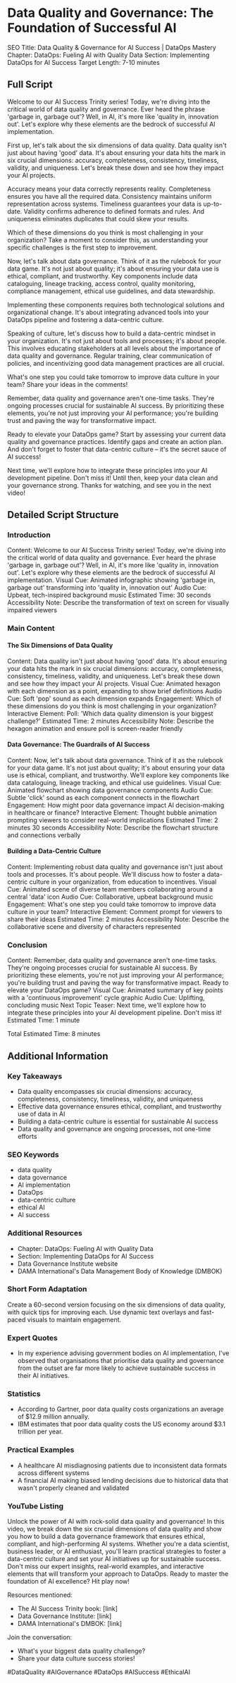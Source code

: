 # Data Quality and Governance: The Foundation of Successful AI

SEO Title: Data Quality & Governance for AI Success | DataOps Mastery
Chapter: DataOps: Fueling AI with Quality Data
Section: Implementing DataOps for AI Success
Target Length: 7-10 minutes

## Full Script

Welcome to our AI Success Trinity series! Today, we're diving into the critical world of data quality and governance. Ever heard the phrase 'garbage in, garbage out'? Well, in AI, it's more like 'quality in, innovation out'. Let's explore why these elements are the bedrock of successful AI implementation.

First up, let's talk about the six dimensions of data quality. Data quality isn't just about having 'good' data. It's about ensuring your data hits the mark in six crucial dimensions: accuracy, completeness, consistency, timeliness, validity, and uniqueness. Let's break these down and see how they impact your AI projects.

Accuracy means your data correctly represents reality. Completeness ensures you have all the required data. Consistency maintains uniform representation across systems. Timeliness guarantees your data is up-to-date. Validity confirms adherence to defined formats and rules. And uniqueness eliminates duplicates that could skew your results.

Which of these dimensions do you think is most challenging in your organization? Take a moment to consider this, as understanding your specific challenges is the first step to improvement.

Now, let's talk about data governance. Think of it as the rulebook for your data game. It's not just about quality; it's about ensuring your data use is ethical, compliant, and trustworthy. Key components include data cataloguing, lineage tracking, access control, quality monitoring, compliance management, ethical use guidelines, and data stewardship.

Implementing these components requires both technological solutions and organizational change. It's about integrating advanced tools into your DataOps pipeline and fostering a data-centric culture.

Speaking of culture, let's discuss how to build a data-centric mindset in your organization. It's not just about tools and processes; it's about people. This involves educating stakeholders at all levels about the importance of data quality and governance. Regular training, clear communication of policies, and incentivizing good data management practices are all crucial.

What's one step you could take tomorrow to improve data culture in your team? Share your ideas in the comments!

Remember, data quality and governance aren't one-time tasks. They're ongoing processes crucial for sustainable AI success. By prioritizing these elements, you're not just improving your AI performance; you're building trust and paving the way for transformative impact.

Ready to elevate your DataOps game? Start by assessing your current data quality and governance practices. Identify gaps and create an action plan. And don't forget to foster that data-centric culture – it's the secret sauce of AI success!

Next time, we'll explore how to integrate these principles into your AI development pipeline. Don't miss it! Until then, keep your data clean and your governance strong. Thanks for watching, and see you in the next video!

## Detailed Script Structure

### Introduction

Content: Welcome to our AI Success Trinity series! Today, we're diving into the critical world of data quality and governance. Ever heard the phrase 'garbage in, garbage out'? Well, in AI, it's more like 'quality in, innovation out'. Let's explore why these elements are the bedrock of successful AI implementation.
Visual Cue: Animated infographic showing 'garbage in, garbage out' transforming into 'quality in, innovation out'
Audio Cue: Upbeat, tech-inspired background music
Estimated Time: 30 seconds
Accessibility Note: Describe the transformation of text on screen for visually impaired viewers

### Main Content

#### The Six Dimensions of Data Quality

Content: Data quality isn't just about having 'good' data. It's about ensuring your data hits the mark in six crucial dimensions: accuracy, completeness, consistency, timeliness, validity, and uniqueness. Let's break these down and see how they impact your AI projects.
Visual Cue: Animated hexagon with each dimension as a point, expanding to show brief definitions
Audio Cue: Soft 'pop' sound as each dimension expands
Engagement: Which of these dimensions do you think is most challenging in your organization?
Interactive Element: Poll: 'Which data quality dimension is your biggest challenge?'
Estimated Time: 2 minutes
Accessibility Note: Describe the hexagon animation and ensure poll is screen-reader friendly

#### Data Governance: The Guardrails of AI Success

Content: Now, let's talk about data governance. Think of it as the rulebook for your data game. It's not just about quality; it's about ensuring your data use is ethical, compliant, and trustworthy. We'll explore key components like data cataloguing, lineage tracking, and ethical use guidelines.
Visual Cue: Animated flowchart showing data governance components
Audio Cue: Subtle 'click' sound as each component connects in the flowchart
Engagement: How might poor data governance impact AI decision-making in healthcare or finance?
Interactive Element: Thought bubble animation prompting viewers to consider real-world implications
Estimated Time: 2 minutes 30 seconds
Accessibility Note: Describe the flowchart structure and connections verbally

#### Building a Data-Centric Culture

Content: Implementing robust data quality and governance isn't just about tools and processes. It's about people. We'll discuss how to foster a data-centric culture in your organization, from education to incentives.
Visual Cue: Animated scene of diverse team members collaborating around a central 'data' icon
Audio Cue: Collaborative, upbeat background music
Engagement: What's one step you could take tomorrow to improve data culture in your team?
Interactive Element: Comment prompt for viewers to share their ideas
Estimated Time: 2 minutes
Accessibility Note: Describe the collaborative scene and diversity of characters represented

### Conclusion

Content: Remember, data quality and governance aren't one-time tasks. They're ongoing processes crucial for sustainable AI success. By prioritizing these elements, you're not just improving your AI performance; you're building trust and paving the way for transformative impact. Ready to elevate your DataOps game?
Visual Cue: Animated summary of key points with a 'continuous improvement' cycle graphic
Audio Cue: Uplifting, concluding music
Next Topic Teaser: Next time, we'll explore how to integrate these principles into your AI development pipeline. Don't miss it!
Estimated Time: 1 minute

Total Estimated Time: 8 minutes

## Additional Information

### Key Takeaways
- Data quality encompasses six crucial dimensions: accuracy, completeness, consistency, timeliness, validity, and uniqueness
- Effective data governance ensures ethical, compliant, and trustworthy use of data in AI
- Building a data-centric culture is essential for sustainable AI success
- Data quality and governance are ongoing processes, not one-time efforts

### SEO Keywords
- data quality
- data governance
- AI implementation
- DataOps
- data-centric culture
- ethical AI
- AI success

### Additional Resources
- Chapter: DataOps: Fueling AI with Quality Data
- Section: Implementing DataOps for AI Success
- Data Governance Institute website
- DAMA International's Data Management Body of Knowledge (DMBOK)

### Short Form Adaptation
Create a 60-second version focusing on the six dimensions of data quality, with quick tips for improving each. Use dynamic text overlays and fast-paced visuals to maintain engagement.

### Expert Quotes
- In my experience advising government bodies on AI implementation, I've observed that organisations that prioritise data quality and governance from the outset are far more likely to achieve sustainable success in their AI initiatives.

### Statistics
- According to Gartner, poor data quality costs organizations an average of $12.9 million annually.
- IBM estimates that poor data quality costs the US economy around $3.1 trillion per year.

### Practical Examples
- A healthcare AI misdiagnosing patients due to inconsistent data formats across different systems
- A financial AI making biased lending decisions due to historical data that wasn't properly cleaned and validated

### YouTube Listing
Unlock the power of AI with rock-solid data quality and governance! In this video, we break down the six crucial dimensions of data quality and show you how to build a data governance framework that ensures ethical, compliant, and high-performing AI systems. Whether you're a data scientist, business leader, or AI enthusiast, you'll learn practical strategies to foster a data-centric culture and set your AI initiatives up for sustainable success. Don't miss our expert insights, real-world examples, and interactive elements that will transform your approach to DataOps. Ready to master the foundation of AI excellence? Hit play now!

Resources mentioned:
- The AI Success Trinity book: [link]
- Data Governance Institute: [link]
- DAMA International's DMBOK: [link]

Join the conversation:
- What's your biggest data quality challenge?
- Share your data culture success stories!

#DataQuality #AIGovernance #DataOps #AISuccess #EthicalAI
